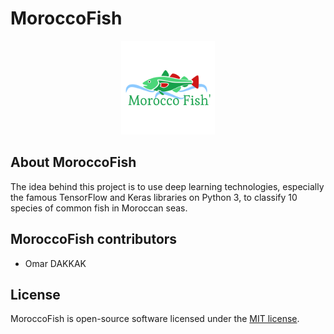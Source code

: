 # MoroccoFish
<p align="center"><img src="/Logo/logo.png" width="150px" height="150px"></p>

## About MoroccoFish

The idea behind this project is to use deep learning technologies, especially the famous TensorFlow and Keras libraries on Python 3, to classify 10 species of common fish in Moroccan seas.

## MoroccoFish  contributors

- Omar DAKKAK

## License

MoroccoFish is open-source software licensed under the [MIT license](https://opensource.org/licenses/MIT).
